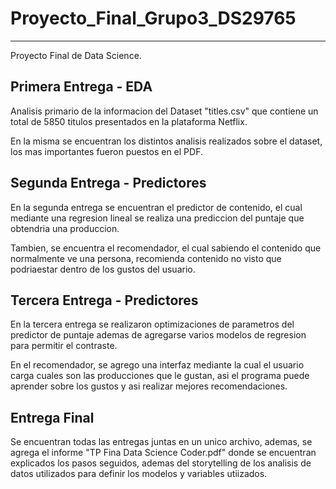 # Proyecto_Final_Grupo3_DS29765
 
 ***
  Proyecto Final de Data Science.

 ## Primera Entrega - EDA

 Analisis primario de la informacion del Dataset "titles.csv" que contiene
 un total de 5850 titulos presentados en la plataforma Netflix. 

 En la misma se encuentran los distintos analisis realizados sobre el dataset, 
 los mas importantes fueron puestos en el PDF.

 ## Segunda Entrega - Predictores

 En la segunda entrega se encuentran el predictor de contenido, el cual mediante una 
 regresion lineal se realiza una prediccion del puntaje que obtendria una 
 produccion.

 Tambien, se encuentra el recomendador, el cual sabiendo el contenido que normalmente
 ve una persona, recomienda contenido no visto que podriaestar dentro de los gustos
 del usuario.

 ## Tercera Entrega - Predictores

 En la tercera entrega se realizaron optimizaciones de parametros del predictor de 
 puntaje ademas de agregarse varios modelos de regresion para permitir el contraste.

 En el recomendador, se agrego una interfaz mediante la cual el usuario carga cuales 
 son las producciones que le gustan, asi el programa puede aprender sobre los gustos 
 y asi realizar mejores recomendaciones.

 ## Entrega Final

 Se encuentran todas las entregas juntas en un unico archivo, ademas, se agrega el
 informe "TP Fina Data Science Coder.pdf" donde se encuentran explicados los pasos
 seguidos, ademas del storytelling de los analisis de datos utilizados para definir
 los modelos y variables utiizados.

